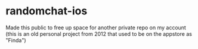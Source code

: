 randomchat-ios
==============


Made this public to free up space for another private repo on my account (this is an old personal project from 2012 that used to be on the appstore as "Finda")

